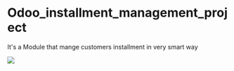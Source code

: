# Odoo_installment_management_project
It's a Module that mange customers installment in very smart way 

<a href="https://imgbb.com/"><img src="https://ibb.co/rHX1tzp"></a>

